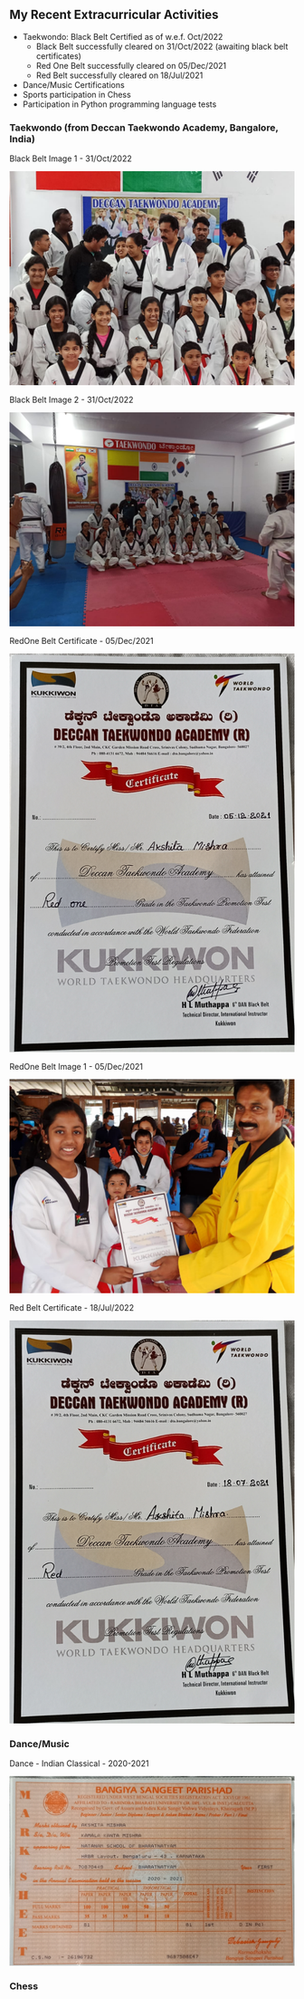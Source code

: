 
## My Recent Extracurricular Activities

- Taekwondo: Black Belt Certified as of w.e.f. Oct/2022 
  - Black Belt successfully cleared on 31/Oct/2022 (awaiting black belt certificates)
  - Red One Belt successfully cleared on 05/Dec/2021
  - Red Belt successfully cleared on 18/Jul/2021
- Dance/Music Certifications
- Sports participation in Chess
- Participation in Python programming language tests 



### Taekwondo (from Deccan Taekwondo Academy, Bangalore, India)

Black Belt Image 1 - 31/Oct/2022

![BlackBelt Image1](https://github.com/akshita001/ProfileSummary/blob/main/images/Akshita_BlackBelt_Image1.jpeg)

Black Belt Image 2 - 31/Oct/2022

![BlackBelt Image2](https://github.com/akshita001/ProfileSummary/blob/main/images/Akshita_BlackBelt_Image2.jpeg)

RedOne Belt Certificate - 05/Dec/2021

![RedOne Belt Certificate](https://github.com/akshita001/ProfileSummary/blob/main/images/Akshita_Taekwondo_RedOneBelt_05Dec2021.png)

RedOne Belt Image 1 - 05/Dec/2021

![RedOne Belt Image](https://github.com/akshita001/ProfileSummary/blob/main/images/Akshita_RedOneBelt_Image1.jpeg)

Red Belt Certificate - 18/Jul/2022

![Red Belt Certificate](https://github.com/akshita001/ProfileSummary/blob/main/images/Akshita_Taekwondo_RedBelt_18Jul2021.png)


### Dance/Music

Dance - Indian Classical - 2020-2021

![Dance_IndianClassical_2020-2021](https://github.com/akshita001/ProfileSummary/blob/main/02_Extracurricular_Activities/Akshita_Dance_IndianClassical_2020-2021.png)

### Chess
